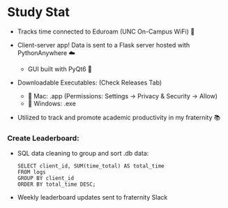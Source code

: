 # Study Stat

* Tracks time connected to Eduroam (UNC On-Campus WiFi) 📶

* Client-server app! Data is sent to a Flask server hosted with PythonAnywhere ☁️
  * GUI built with PyQt6 🐍

* Downloadable Executables:  (Check Releases Tab)
  * 🍏 Mac: .app    (Permissions: Settings -> Privacy & Security -> Allow)
  * 📁 Windows: .exe

* Utilized to track and promote academic productivity in my fraternity 📚

### Create Leaderboard:
* SQL data cleaning to group and sort .db data:

    ```
    SELECT client_id, SUM(time_total) AS total_time
    FROM logs
    GROUP BY client_id
    ORDER BY total_time DESC;
* Weekly leaderboard updates sent to fraternity Slack
